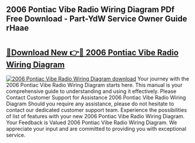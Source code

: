 ## 2006 Pontiac Vibe Radio Wiring Diagram PDf Free Download - Part-YdW Service Owner Guide rHaae

# <h2><a href="http://dfokhh.blite.top/?on=2006+Pontiac+Vibe+Radio+Wiring+Diagram">🔗Download New 👉🔴 2006 Pontiac Vibe Radio Wiring Diagram</a></h2>

[![2006 Pontiac Vibe Radio Wiring Diagram download](https://i.imgur.com/lujVjoI.png)](http://dfokhh.blite.top/?on=2006+Pontiac+Vibe+Radio+Wiring+Diagram)
Your journey with the 2006 Pontiac Vibe Radio Wiring Diagram starts here. This manual is your comprehensive guide to understanding and using it effectively. Please Contact Customer Support for Assistance 2006 Pontiac Vibe Radio Wiring Diagram Should you require any assistance, please do not hesitate to contact our dedicated customer support team. Experience the possibilities of list of features with your new 2006 Pontiac Vibe Radio Wiring Diagram. Your Feedback is Valued 2006 Pontiac Vibe Radio Wiring Diagram. We appreciate your input and are committed to providing you with exceptional service.
